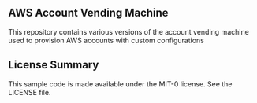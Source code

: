 ## AWS Account Vending Machine

This repository contains various versions of the account vending machine used to provision AWS accounts with custom configurations

## License Summary

This sample code is made available under the MIT-0 license. See the LICENSE file.
